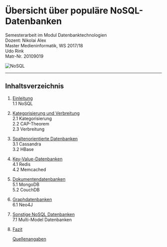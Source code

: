 # Übersicht über populäre NoSQL-Datenbanken

Semesterarbeit im Modul Datenbanktechnologien    
Dozent: Nikolai Alex   
Master Medieninformatik, WS 2017/18    
Udo Rink    
Matr-Nr. 20109019  


![][img-nosql]  

***

## Inhaltsverzeichnis

1. [Einleitung][kap1]  
    1.1 NoSQL  
2. [Kategorisierung und Verbreitung][kap2]  
    2.1 Kategorisierung  
    2.2 CAP-Theorem  
    2.3 Verbreitung  
3. [Spaltenorientierte Datenbanken][kap3]  
    3.1 Cassandra  
    3.2 HBase  
4. [Key-Value-Datenbanken][kap4]  
    4.1 Redis  
    4.2 Memcached  
5. [Dokumentendatenbanken][kap5]  
    5.1 MongoDB  
    5.2 CouchDB  
6. [Graphdatenbanken][kap6]  
    6.1 Neo4J  
7. [Sonstige NoSQL Datenbanken][kap7]  
    7.1 Multi-Model Datenbanken  
8. [Fazit][kap8]    

   [Quellenangaben][kap9]


[kap1]:             ./03_einleitung_nosql.md "Einleitung"
[kap2]:             ./04_kategorisierung_und_verbreitung.md "Kategorisierung und Popularität"
[kap3]:             ./05_spaltenorientierte_db.md "Spaltenorientierte Datenbanken"
[kap4]:             ./06_key_value_db.md "Key-Value-Datenbanken"
[kap5]:             ./07_dokumenten_db.md "Dokumentendatenbanken"
[kap6]:             ./08_graph_db.md "Graphdatenbanken"
[kap7]:             ./09_sonstige_db.md "Sonstige NoSQL Datenbanken"
[kap8]:             ./10_fazit.md "Fazit"
[kap9]:             ./11_quellen.md "Quellenangaben"
[img-nosql]:        ./img/nosql.png "NoSQL"



